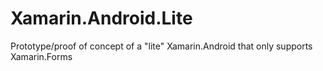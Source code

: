# Xamarin.Android.Lite
Prototype/proof of concept of a "lite" Xamarin.Android that only supports Xamarin.Forms
